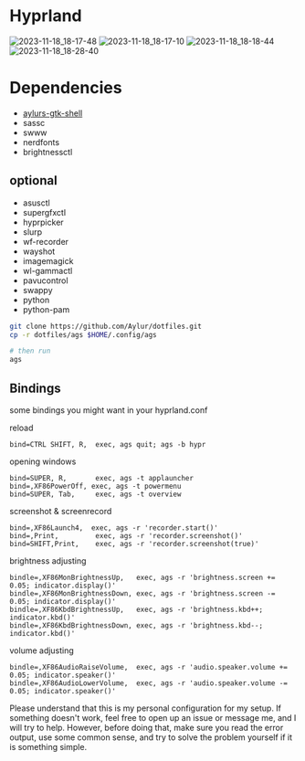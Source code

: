# Hyprland

![2023-11-18_18-17-48](https://github.com/Aylur/dotfiles/assets/104676705/2c256b0f-8103-4f2a-8211-647c9feaa078)
![2023-11-18_18-17-10](https://github.com/Aylur/dotfiles/assets/104676705/e8bbd929-9367-4f08-be65-34b03ef52a8e)
![2023-11-18_18-18-44](https://github.com/Aylur/dotfiles/assets/104676705/09a5b5a9-262f-4c29-9627-3cf48b6790ae)
![2023-11-18_18-28-40](https://github.com/Aylur/dotfiles/assets/104676705/d4ad404d-e5e7-448a-a7a7-a3f0b0858253)


# Dependencies
- [aylurs-gtk-shell](https://github.com/Aylur/ags/wiki/installation)
- sassc
- swww
- nerdfonts
- brightnessctl
## optional
- asusctl
- supergfxctl
- hyprpicker
- slurp
- wf-recorder
- wayshot
- imagemagick
- wl-gammactl
- pavucontrol
- swappy
- python
- python-pam

```bash
git clone https://github.com/Aylur/dotfiles.git
cp -r dotfiles/ags $HOME/.config/ags

# then run
ags
```

## Bindings
some bindings you might want in your hyprland.conf

reload
```
bind=CTRL SHIFT, R,  exec, ags quit; ags -b hypr
```

opening windows
```
bind=SUPER, R,       exec, ags -t applauncher
bind=,XF86PowerOff, exec, ags -t powermenu
bind=SUPER, Tab,     exec, ags -t overview
```

screenshot & screenrecord
```
bind=,XF86Launch4,  exec, ags -r 'recorder.start()'
bind=,Print,         exec, ags -r 'recorder.screenshot()'
bind=SHIFT,Print,    exec, ags -r 'recorder.screenshot(true)'
```

brightness adjusting
```
bindle=,XF86MonBrightnessUp,   exec, ags -r 'brightness.screen += 0.05; indicator.display()'
bindle=,XF86MonBrightnessDown, exec, ags -r 'brightness.screen -= 0.05; indicator.display()'
bindle=,XF86KbdBrightnessUp,   exec, ags -r 'brightness.kbd++; indicator.kbd()'
bindle=,XF86KbdBrightnessDown, exec, ags -r 'brightness.kbd--; indicator.kbd()'
```

volume adjusting
```
bindle=,XF86AudioRaiseVolume,  exec, ags -r 'audio.speaker.volume += 0.05; indicator.speaker()'
bindle=,XF86AudioLowerVolume,  exec, ags -r 'audio.speaker.volume -= 0.05; indicator.speaker()'
```

Please understand that this is my personal configuration for my setup. If something doesn't work, feel free to open up an issue or message me, and I will try to help. However, before doing that, make sure you read the error output, use some common sense, and try to solve the problem yourself if it is something simple.
